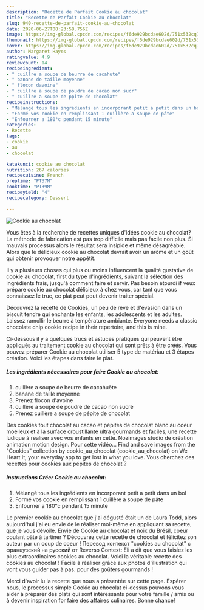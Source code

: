 ```yaml
---
description: "Recette de Parfait Cookie au chocolat"
title: "Recette de Parfait Cookie au chocolat"
slug: 940-recette-de-parfait-cookie-au-chocolat
date: 2020-06-27T08:23:58.756Z
image: https://img-global.cpcdn.com/recipes/f6de929bcdae602d/751x532cq70/cookie-au-chocolat-photo-principale-de-la-recette.jpg
thumbnail: https://img-global.cpcdn.com/recipes/f6de929bcdae602d/751x532cq70/cookie-au-chocolat-photo-principale-de-la-recette.jpg
cover: https://img-global.cpcdn.com/recipes/f6de929bcdae602d/751x532cq70/cookie-au-chocolat-photo-principale-de-la-recette.jpg
author: Margaret Hayes
ratingvalue: 4.9
reviewcount: 14
recipeingredient:
- " cuillre a soupe de beurre de cacahute"
- " banane de taille moyenne"
- " flocon davoine"
- " cuillre a soupe de poudre de cacao non sucr"
- " cuillre a soupe de ppite de chocolat"
recipeinstructions:
- "Mélangé tous les ingrédients en incorporant petit a petit dans un bol"
- "Formé vos cookie en remplissant 1 cuillère a soupe de pâte"
- "Enfourner a 180°c pendant 15 minute"
categories:
- Recette
tags:
- cookie
- au
- chocolat

katakunci: cookie au chocolat 
nutrition: 267 calories
recipecuisine: French
preptime: "PT37M"
cooktime: "PT39M"
recipeyield: "4"
recipecategory: Dessert

---
```



![Cookie au chocolat](https://img-global.cpcdn.com/recipes/f6de929bcdae602d/751x532cq70/cookie-au-chocolat-photo-principale-de-la-recette.jpg)

Vous êtes à la recherche de recettes uniques d'idées cookie au chocolat? La méthode de fabrication est pas trop difficile mais pas facile non plus. Si mauvais processus alors le résultat sera insipide et même désagréable. Alors que le délicieux cookie au chocolat devrait avoir un arôme et un goût qui obtenir provoquer notre appétit.

Il y a plusieurs choses qui plus ou moins influencent la qualité gustative de cookie au chocolat, first du type d'ingrédients, suivant la sélection des ingrédients frais, jusqu'à comment faire et servir. Pas besoin étourdi if veux prépare cookie au chocolat délicieux à chez vous, car tant que vous connaissez le truc, ce plat peut peut devenir traiter spécial.

Découvrez la recette de Cookies, un peu de rêve et d&#39;évasion dans un biscuit tendre qui enchante les enfants, les adolescents et les adultes. Laissez ramollir le beurre à température ambiante. Everyone needs a classic chocolate chip cookie recipe in their repertoire, and this is mine.


Ci-dessous il y a quelques trucs et astuces pratiques qui peuvent être appliqués au traitement cookie au chocolat qui sont prêts à être créés. Vous pouvez préparer Cookie au chocolat utiliser 5 type de matériau et 3 étapes création. Voici les étapes dans faire le plat.

<!--inarticleads1-->

##### Les ingrédients nécessaires pour faire Cookie au chocolat:

1.   cuillère a soupe de beurre de cacahuète
1.   banane de taille moyenne
1. Prenez  flocon d&#39;avoine
1.   cuillère a soupe de poudre de cacao non sucré
1. Prenez  cuillère a soupe de pépite de chocolat


Des cookies tout chocolat au cacao et pépites de chocolat blanc au coeur moelleux et à la surface croustillante ultra gourmands et faciles, une recette ludique à realiser avec vos enfants en cette. Nozimages studio de création animation motion design. Pour cette vidéo… Find and save images from the &#34;Cookies&#34; collection by cookie_au_chocolat (cookie_au_chocolat) on We Heart It, your everyday app to get lost in what you love. Vous cherchez des recettes pour cookies aux pépites de chocolat ? 

<!--inarticleads2-->

##### Instructions Créer Cookie au chocolat:

1. Mélangé tous les ingrédients en incorporant petit a petit dans un bol
1. Formé vos cookie en remplissant 1 cuillère a soupe de pâte
1. Enfourner a 180°c pendant 15 minute


Le premier cookie au chocolat que j&#39;ai dégusté était un de Laura Todd, alors aujourd&#39;hui j&#39;ai eu envie de le réaliser moi-même en appliquant sa recette, que je vous dévoile. Envie de Cookie au chocolat et noix du Brésil, coeur coulant pâte à tartiner ? Découvrez cette recette de chocolat et félicitez son auteur par un coup de coeur ! Перевод контекст &#34;cookies au chocolat&#34; c французский на русский от Reverso Context: Eli a dit que vous faisiez les plus extraordinaires cookies au chocolat. Voici la véritable recette des cookies au chocolat ! Facile à réaliser grâce aux photos d&#39;illustration qui vont vous guider pas à pas. pour des goûters gourmands ! 


Merci d'avoir lu la recette que nous a présentée sur cette page. Espérer nous, le processus simple Cookie au chocolat ci-dessus pouvons vous aider à préparer des plats qui sont intéressants pour votre famille / amis ou à devenir inspiration for faire des affaires culinaires. Bonne chance!
